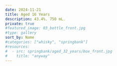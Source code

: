 ```yaml
---
date: 2024-11-21
title: Aged 16 Years
description: 43.4%. 750 mL.
private: true
#featured_image: 03_bottle_front.jpg
#type: gallery
sort_by: Name
#categories: ["whisky", "springbank"]
#resources:
#  - src: springbank/aged_32_years/box_front.jpg
#    title: "anyway"
---
```

